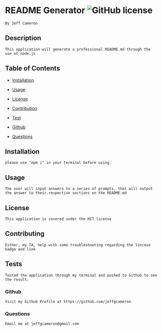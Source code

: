 # README Generator ![GitHub license](https://img.shields.io/badge/license-MIT-blue.svg)
    By Jeff Cameron

## Description
    This application will generate a professional README.md through the use of node.js
    
## Table of Contents
    
* [Installation](#installation)

    
* [Usage](#usage)

    
* [License](#license)

    
* [Contribution](#contribution)

    
* [Test](#test)

    
* [Github](#github)

    
* [Questions](#questions)


## Installation
    please use "npm i" in your terminal before using.
    
## Usage
    The user will input answers to a series of prompts, that will output the answer to their respective sections on the README.md

## License
    This application is covered under the MIT license
    

## Contributing
    Esther, my TA, help with some troubleshooting regarding the lincese badge and link
    
## Tests
    Tested the application through my terminal and pushed to Github to see the result.
    
### Github
    Visit my Github Profile at https://github.com/jeffgcameron

### Questions 
    Email me at jeffgcameron@gmail.com
